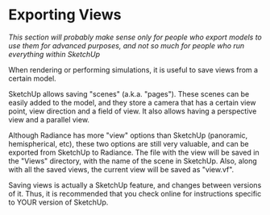 # Exporting Views

_This section will probably make sense only for people who export models to use them for advanced purposes, and not so much for people who run everything within SketchUp_

When rendering or performing simulations, it is useful to save views from a certain model.

SketchUp allows saving "scenes" \(a.k.a. "pages"\). These scenes can be easily added to the model, and they store a camera that has a certain view point, view direction and a field of view. It also allows having a perspective view and a parallel view.

Although Radiance has more "view" options than SketchUp \(panoramic, hemispherical, etc\), these two options are still very valuable, and can be exported from SketchUp to Radiance. The file with the view will be saved in the "Views" directory, with the name of the scene in SketchUp. Also, along with all the saved views, the current view will be saved as "view.vf".

Saving views is actually a SketchUp feature, and changes between versions of it. Thus, it is recommended that you check online for instructions specific to YOUR version of SketchUp.

